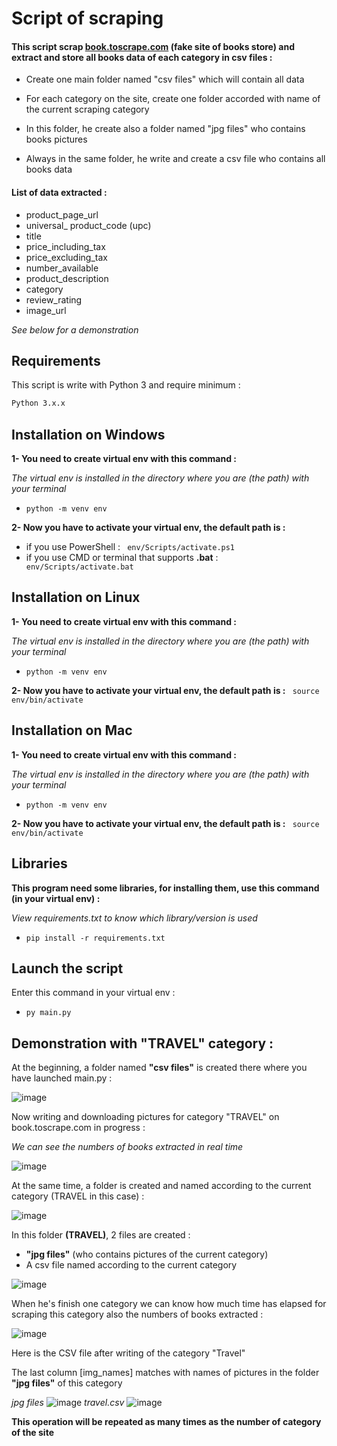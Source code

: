 # Script of scraping

#### This script scrap [book.toscrape.com](http://books.toscrape.com/) (fake site of books store) and extract and store all books data of each category in csv files :

- Create one main folder named "csv files" which will contain all data

- For each category on the site, create one folder accorded with name of the current scraping category

- In this folder, he create also a folder named "jpg files" who contains books pictures

- Always in the same folder, he write and create a csv file who contains all books data

#### List of data extracted :

- product_page_url
- universal_ product_code (upc)
- title
- price_including_tax
- price_excluding_tax
- number_available
- product_description
- category
- review_rating
- image_url

*See below for a demonstration*

## Requirements
This script is write with Python 3 and require minimum :
```bash
Python 3.x.x
```
## Installation on Windows
__1- You need to create virtual env with this command :__

*The virtual env is installed in the directory where you are (the path) with your terminal*

- ```python -m venv env```

__2- Now you have to activate your virtual env, the default path is :__
- if you use PowerShell :
``` env/Scripts/activate.ps1```
- if you use CMD or terminal that supports __.bat__ :
``` env/Scripts/activate.bat```

## Installation on Linux
__1- You need to create virtual env with this command :__

*The virtual env is installed in the directory where you are (the path) with your terminal*

- ```python -m venv env```

__2- Now you have to activate your virtual env, the default path is :__
``` source env/bin/activate```

## Installation on Mac
__1- You need to create virtual env with this command :__

*The virtual env is installed in the directory where you are (the path) with your terminal*

- ```python -m venv env```

__2- Now you have to activate your virtual env, the default path is :__
``` source env/bin/activate```

## Libraries
__This program need some libraries, for installing them, use this command (in your virtual env) :__

*View requirements.txt to know which library/version is used*

- ```pip install -r requirements.txt```

## Launch the script
Enter this command in your virtual env :

- ```py main.py```

## Demonstration with "TRAVEL" category :

At the beginning, a folder named __"csv files"__ is created there where you have launched main.py :

![image](https://user-images.githubusercontent.com/81369778/115397209-23cb2d00-a1e6-11eb-87f3-48069d8af89c.png)

Now writing and downloading pictures for category "TRAVEL" on book.toscrape.com in progress :

*We can see the numbers of books extracted in real time*

![image](https://user-images.githubusercontent.com/81369778/115397526-7d335c00-a1e6-11eb-98e5-0e01d500952d.png)

At the same time, a folder is created and named according to the current category (TRAVEL in this case) :

![image](https://user-images.githubusercontent.com/81369778/115392756-3858f680-a1e1-11eb-9a85-1f0dde46bc60.png)

In this folder __(TRAVEL)__, 2 files are created :
- __"jpg files"__ (who contains pictures of the current category)
- A csv file named according to the current category

![image](https://user-images.githubusercontent.com/81369778/115380590-03de3e00-a1d3-11eb-94eb-434f6b4888e9.png)


When he's finish one category we can know how much time has elapsed for scraping this category also the numbers of books extracted :

![image](https://user-images.githubusercontent.com/81369778/115394962-a3a3c800-a1e3-11eb-9caa-d9c61c774d50.png)


Here is the CSV file after writing of the category "Travel"

The last column [img_names] matches with names of pictures in the folder __"jpg files"__ of this category

*jpg files*
![image](https://user-images.githubusercontent.com/81369778/115380638-10fb2d00-a1d3-11eb-8458-8e640861bd68.png)
*travel.csv*
![image](https://user-images.githubusercontent.com/81369778/115381025-74855a80-a1d3-11eb-8528-db5bdd29fe17.png)

__This operation will be repeated as many times as the number of category of the site__

